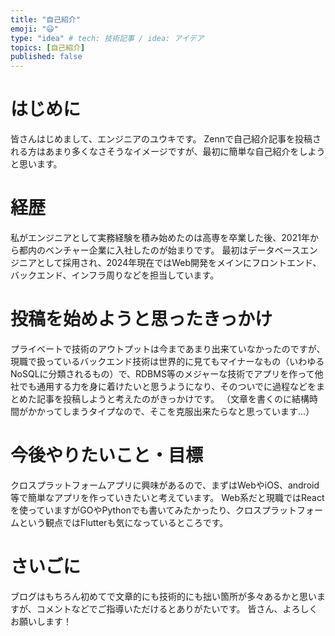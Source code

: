 ```yaml
---
title: "自己紹介"
emoji: "😃"
type: "idea" # tech: 技術記事 / idea: アイデア
topics: [自己紹介]
published: false
---
```


# はじめに
皆さんはじめまして、エンジニアのユウキです。
Zennで自己紹介記事を投稿される方はあまり多くなさそうなイメージですが、最初に簡単な自己紹介をしようと思います。

# 経歴
私がエンジニアとして実務経験を積み始めたのは高専を卒業した後、2021年から都内のベンチャー企業に入社したのが始まりです。
最初はデータベースエンジニアとして採用され、2024年現在ではWeb開発をメインにフロントエンド、バックエンド、インフラ周りなどを担当しています。

# 投稿を始めようと思ったきっかけ
プライベートで技術のアウトプットは今まであまり出来ていなかったのですが、
現職で扱っているバックエンド技術は世界的に見てもマイナーなもの（いわゆるNoSQLに分類されるもの）で、RDBMS等のメジャーな技術でアプリを作って他社でも通用する力を身に着けたいと思うようになり、そのついでに過程などをまとめた記事を投稿しようと考えたのがきっかけです。
（文章を書くのに結構時間がかかってしまうタイプなので、そこを克服出来たらなと思っています...）

# 今後やりたいこと・目標
クロスプラットフォームアプリに興味があるので、まずはWebやiOS、android等で簡単なアプリを作っていきたいと考えています。
Web系だと現職ではReactを使っていますがGOやPythonでも書いてみたかったり、クロスプラットフォームという観点ではFlutterも気になっているところです。

# さいごに
ブログはもちろん初めてで文章的にも技術的にも拙い箇所が多々あるかと思いますが、コメントなどでご指導いただけるとありがたいです。
皆さん、よろしくお願いします！